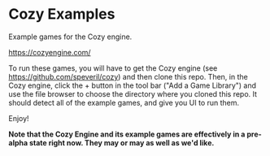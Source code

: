 # Cozy Examples

Example games for the Cozy engine.

https://cozyengine.com/

To run these games, you will have to get the Cozy engine (see https://github.com/speveril/cozy) and then clone this repo. Then, in the Cozy engine, click the + button in the tool bar ("Add a Game Library") and use the file browser to choose the directory where you cloned this repo. It should detect all of the example games, and give you UI to run them.

Enjoy!

**Note that the Cozy Engine and its example games are effectively in a pre-alpha state right now. They may or may as well as we'd like.**